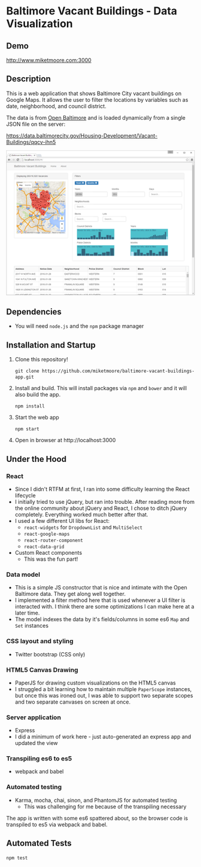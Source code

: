 # Baltimore Vacant Buildings - Data Visualization

## Demo

http://www.miketmoore.com:3000

## Description

This is a web application that shows Baltimore City vacant buildings on Google Maps. It allows the user to filter the locations by variables such as date, neighborhood, and council district. 

The data is from [Open Baltimore](https://data.baltimorecity.gov/) and is loaded dynamically from a single JSON file on the server:

https://data.baltimorecity.gov/Housing-Development/Vacant-Buildings/qqcv-ihn5

![Screenshot](/images/baltimore-vacant-buildings.PNG?raw=true "Screenshot")

## Dependencies

- You will need `node.js` and the `npm` package manager

## Installation and Startup

1. Clone this repository!

    ```
    git clone https://github.com/miketmoore/baltimore-vacant-buildings-app.git
    ```

2. Install and build. This will install packages via `npm` and `bower` and it will also build the app.

    ```
    npm install
    ```
    
3. Start the web app

    ```
    npm start
    ```
    
4. Open in browser at http://localhost:3000

## Under the Hood

### React

- Since I didn't RTFM at first, I ran into some difficulty learning the React lifecycle
- I initially tried to use jQuery, but ran into trouble. After reading more from the online community about jQuery and React, I chose to ditch jQuery completely. Everything worked much better after that.
- I used a few different UI libs for React: 
    - `react-widgets` for `DropdownList` and `MultiSelect`
    - `react-google-maps`
    - `react-router-component`
    - `react-data-grid`
- Custom React components
  - This was the fun part!
  
### Data model

- This is a simple JS constructor that is nice and intimate with the Open Baltimore data. They get along well together.
- I implemented a filter method here that is used whenever a UI filter is interacted with. I think there are some optimizations I can make here at a later time.
- The model indexes the data by it's fields/columns in some es6 `Map` and `Set` instances

### CSS layout and styling 

- Twitter bootstrap (CSS only)
 
### HTML5 Canvas Drawing

- PaperJS for drawing custom visualizations on the HTML5 canvas
- I struggled a bit learning how to maintain multiple `PaperScope` instances, but once this was ironed out, I was able to support two separate scopes and two separate canvases on screen at once.
   
### Server application
 
- Express
- I did a minimum of work here - just auto-generated an express app and updated the view
 
### Transpiling es6 to es5 

- webpack and babel

### Automated testing

- Karma, mocha, chai, sinon, and PhantomJS for automated testing
  - This was challenging for me because of the transpiling necessary

The app is written with some es6 spattered about, so the browser code is transpiled to es5 via webpack and babel. 

## Automated Tests

```
npm test
```
